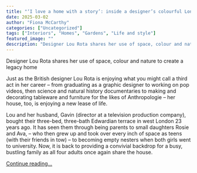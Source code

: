 ```yaml
---
title: "‘I love a home with a story’: inside a designer’s colourful London home"
date: 2025-03-02
author: "Fiona McCarthy"
categories: ["Uncategorized"]
tags: ["Interiors", "Homes", "Gardens", "Life and style"]
featured_image: ""
description: "Designer Lou Rota shares her use of space, colour and nature to create a legacy homeJust as the British designer Lou Rota is enjoying what you might call a thir..."
---
```


Designer Lou Rota shares her use of space, colour and nature to create a legacy home

Just as the British designer Lou Rota is enjoying what you might call a third act in her career – from graduating as a graphic designer to working on pop videos, then science and natural history documentaries to making and decorating tableware and furniture for the likes of Anthropologie – her house, too, is enjoying a new lease of life.

Lou and her husband, Gavin (director at a television production company), bought their three-bed, three-bath Edwardian terrace in west London 23 years ago. It has seen them through being parents to small daughters Rosie and Ava, – who then grew up and took over every inch of space as teens (with their friends in tow) – to becoming empty nesters when both girls went to university. Now, it is back to providing a convivial backdrop for a busy, bustling family as all four adults once again share the house.

[Continue reading...](https://www.theguardian.com/lifeandstyle/2025/mar/02/i-love-a-home-with-a-story-inside-a-designers-colourful-london-home)
